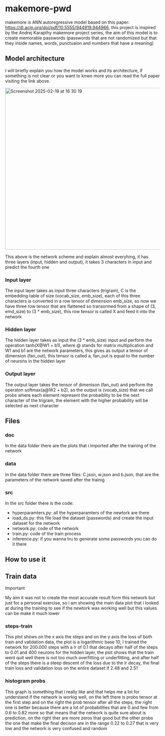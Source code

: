 # makemore-pwd
makemore is ANN autoregressive model based on this paper: https://dl.acm.org/doi/pdf/10.5555/944919.944966, this project is inspired by the Andrej Karapthy makemore project series,
the aim of this model is to create memorable passwords (passwords that are not randomized but that they inside names, words, punctuaion and numbers that have a meaning)

## Model architecture
I will briefly explain you how the model works and its architecture, if something is not clear or you want to knwo more you can read the full paper visiting the link above.

<img width="526" alt="Screenshot 2025-02-19 at 16 30 19" src="https://github.com/user-attachments/assets/be1a46a7-2294-4b34-b495-0f91460993f6" />

This above is the network scheme and explain almost everyhing, it has three layers (input, hidden and output), it takes 3 characters in input and predict the fourth one

### Input layer
The input layer takes as input three characters (trigram), C is the embedding table of size (vocab_size, emb_size), each of this three characters is converted in a row tensor of dimension emb_size, so now we have three row tensor that are flattened so transormed from a shape of (3, emd_size) to (3 * emb_size), this row tensor is called X and feed it into the network

### Hidden layer
The hidden layer takes as input the (3 * emb_size) input and perform the operation tanh(X@W1 + b1), where @ stands for matrix multiplication and W1 and b1 are the network parameters, this gives as output a tensor of dimension (fan_out), this tensor is called a, fan_out is equal to the number of neurons in the hidden layer

### Output layer
The output layer takes the tensor of dimenison (fan_out) and perform the operaton softmax(a@W2 + b2), so the output is (vocab_size) that we call probs where each element represent the probaiblity to be the next character of the trigram, the element with the higher probability will be selected as next character

## Files
### doc
In the data folder there are the plots that i imported after the training of the network

### data
In the data folder there are three files: C.json, w.json and b.json, that are the parameters of the network saved after the trainig

### src
In the src folder there is the code:
  - hyperparamters.py: all the hyperparamters of the newtork are there
  - load_ds.py: this file load the dataset (passwords) and create the input dataset for the network
  - network.py: code of the network
  - train.py: code of the train process
  - inference.py: if you wanna tru to generate some passwords you can do it there

## How to use it

## Train data

> [!IMPORTANT]  
> My aim it was not to create the most accurate result form this network but just for a personal exercise, so i am showing the main data plot that i looked at during the
> training to see if the newtork was working well but this values can be make it much lower

### steps-train


This plot shows on the x axis the steps and on the y axis the loss of both train and validation data, the plot is a logarithmic base 10, I trained the network for 200.000 steps with a lr of 0.1 that decays after half of the steps to 0.01 and 400 neurons for the hidden layer, the plot shows that the train went quit well there is not too much overfitting or underfitting, and after half of the steps there is a steep descent of the loss due to the lr decay, the final train loss and validation loss on the entire dataset if 2.48 and 2.51

### histogram probs


This graph is  something that i really like and that helps me a lot for understand if the network is workig well, on the left there is probs tensor at the first step and on the right the prob tensor after all the steps, the right one is better because there are a lot of probabilities that are 0 and few from 0.6 to 0.82 more so that means that the network is quite sure about is prediction, on the right ther are more zeros that good but the other probs the one that make the final decison are in the range 0.22 to 0.27 that is very low and the network is very confused and random
